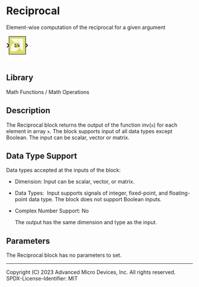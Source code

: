 # Reciprocal

Element-wise computation of the reciprocal for a given argument

![](./Images/block.png)

## Library

Math Functions / Math Operations

## Description

The Reciprocal block returns the output of the function inv(`x`) for
each element in array `x`. The block supports input of all data types
except Boolean. The input can be scalar, vector or matrix.

## Data Type Support

Data types accepted at the inputs of the block:

- Dimension: Input can be scalar, vector, or matrix.

- Data Types:  Input supports signals of integer, fixed-point, and
  floating-point data type. The block does not support Boolean inputs.

- Complex Number Support: No

  The output has the same dimension and type as the input.

## Parameters

The Reciprocal block has no parameters to set.

--------------
Copyright (C) 2023 Advanced Micro Devices, Inc. All rights reserved.
SPDX-License-Identifier: MIT
